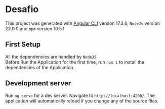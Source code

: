 # Desafio

This project was generated with [Angular CLI](https://github.com/angular/angular-cli) version 17.3.6, `NodeJs` version 22.0.0 and `npm` version 10.5.1

## First Setup

All the dependencies are handled by `NodeJS`.\
Before Run the Application for the first time, run `npm i` to install the dependencies of the Application.

## Development server

Run `ng serve` for a dev server. Navigate to `http://localhost:4200/`. The application will automatically reload if you change any of the source files.